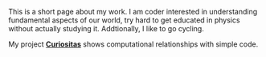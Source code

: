 This is a short page about my work. I am coder interested in understanding
fundamental aspects of our world, try hard to get educated in physics without
actually studying it. Addtionally, I like to go cycling.

My project **[Curiositas](https://curiositasbooks.gumroad.com/)** shows computational relationships with simple code.
